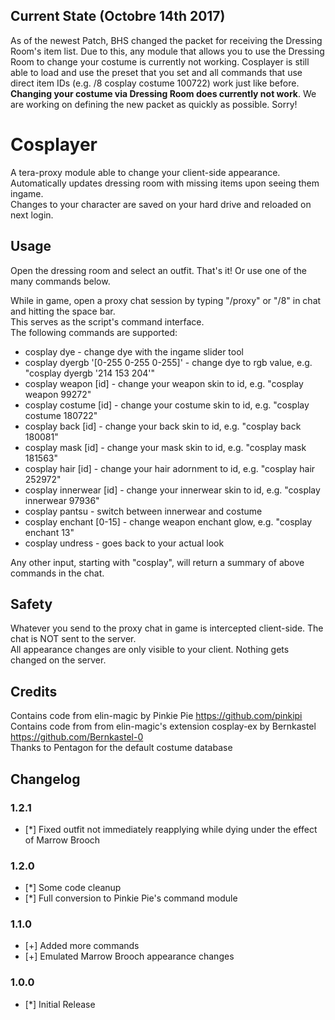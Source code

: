 ## Current State (Octobre 14th 2017)
As of the newest Patch, BHS changed the packet for receiving the Dressing Room's item list. Due to this, any module that allows you to use the Dressing Room to change your costume is currently not working. Cosplayer is still able to load and use the preset that you set and all commands that use direct item IDs (e.g. /8 cosplay costume 100722) work just like before. **Changing your costume via Dressing Room does currently not work**. We are working on defining the new packet as quickly as possible. Sorry!

# Cosplayer
A tera-proxy module able to change your client-side appearance.  
Automatically updates dressing room with missing items upon seeing them ingame.  
Changes to your character are saved on your hard drive and reloaded on next login.  
  
## Usage  
Open the dressing room and select an outfit. That's it! Or use one of the many commands below.  
  
While in game, open a proxy chat session by typing "/proxy" or "/8" in chat and hitting the space bar.  
This serves as the script's command interface.  
The following commands are supported:  
  
* cosplay dye - change dye with the ingame slider tool 
* cosplay dyergb '[0-255 0-255 0-255]' - change dye to rgb value, e.g. "cosplay dyergb '214 153 204'"
* cosplay weapon [id] - change your weapon skin to id, e.g. "cosplay weapon 99272"
* cosplay costume [id] - change your costume skin to id, e.g. "cosplay costume 180722"
* cosplay back [id] - change your back skin to id, e.g. "cosplay back 180081"
* cosplay mask [id] - change your mask skin to id, e.g. "cosplay mask 181563"
* cosplay hair [id] - change your hair adornment to id, e.g. "cosplay hair 252972"
* cosplay innerwear [id] - change your innerwear skin to id, e.g. "cosplay innerwear 97936"
* cosplay pantsu - switch between innerwear and costume
* cosplay enchant [0-15] - change weapon enchant glow, e.g. "cosplay enchant 13"
* cosplay undress - goes back to your actual look
  
Any other input, starting with "cosplay", will return a summary of above commands in the chat.  
  
## Safety
Whatever you send to the proxy chat in game is intercepted client-side. The chat is NOT sent to the server.  
All appearance changes are only visible to your client. Nothing gets changed on the server.  
  
## Credits  
Contains code from elin-magic by Pinkie Pie https://github.com/pinkipi  
Contains code from from elin-magic's extension cosplay-ex by Bernkastel https://github.com/Bernkastel-0  
Thanks to Pentagon for the default costume database  
  
## Changelog
### 1.2.1
* [*] Fixed outfit not immediately reapplying while dying under the effect of Marrow Brooch
### 1.2.0
* [*] Some code cleanup
* [*] Full conversion to Pinkie Pie's command module
### 1.1.0
* [+] Added more commands
* [+] Emulated Marrow Brooch appearance changes
### 1.0.0
* [*] Initial Release
